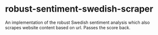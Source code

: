 # robust-sentiment-swedish-scraper
An implementation of the robust Swedish sentiment analysis which also scrapes website content based on url. Passes the score back.
